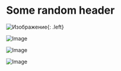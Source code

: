 # Some random header

![Изображение](https://res.cloudinary.com/drpez49fp/image/upload/v1536956292/shooter_mode2.gif){: .left}

![Image](https://res.cloudinary.com/drpez49fp/image/upload/v1535045772/moreExperiments.gif)

![Image](https://res.cloudinary.com/drpez49fp/image/upload/v1535014213/quickbar.gif)

![Image](https://res.cloudinary.com/drpez49fp/image/upload/v1534137800/screen_2018.05.01_02-53-34.png)

